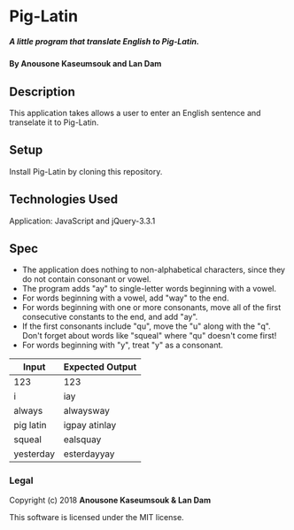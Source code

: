 # Pig-Latin

##### A little program that translate English to Pig-Latin.

#### By Anousone Kaseumsouk and Lan Dam

## Description

This application takes allows a user to enter an English sentence and transelate it to Pig-Latin.

## Setup

Install Pig-Latin by cloning this repository.

## Technologies Used

Application: JavaScript and jQuery-3.3.1

## Spec

* The application does nothing to non-alphabetical characters, since they do not contain consonant or vowel.
* The program adds "ay" to single-letter words beginning with a vowel.
* For words beginning with a vowel, add "way" to the end.
* For words beginning with one or more consonants, move all of the first consecutive constants to the end, and add "ay".
* If the first consonants include "qu", move the "u" along with the "q". Don't forget about words like "squeal" where "qu" doesn't come first!
* For words beginning with "y", treat "y" as a consonant.

| Input         | Expected Output|
| ------------- |-------------   |
| 123           | 123            |
| i             | iay            |
| always        | alwaysway      |
| pig latin     | igpay atinlay  |
| squeal        | ealsquay       |
| yesterday     | esterdayyay    |


### Legal

Copyright (c) 2018 **Anousone Kaseumsouk & Lan Dam**

This software is licensed under the MIT license.

